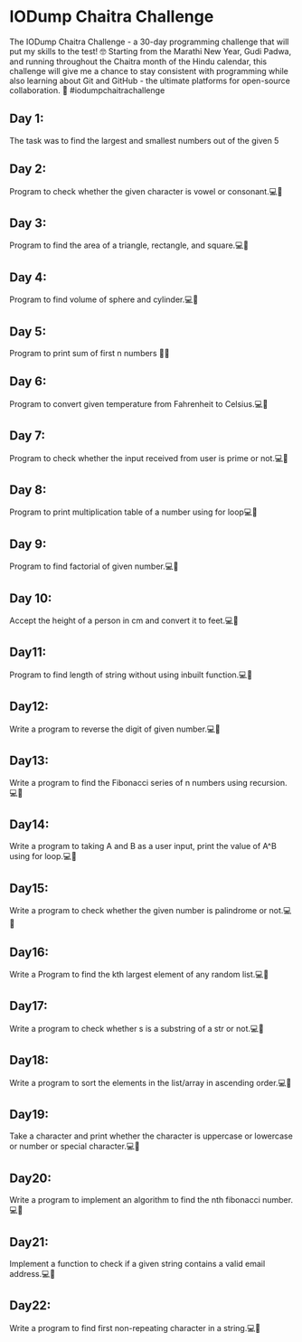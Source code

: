 # IODump Chaitra Challenge
The IODump Chaitra Challenge - a 30-day programming challenge that will put my skills to the test! 🤓
Starting from the Marathi New Year, Gudi Padwa, and running throughout the Chaitra month of the Hindu calendar, this challenge will give me a chance to stay consistent with programming while also learning about Git and GitHub - the ultimate platforms for open-source collaboration. 🌟
#iodumpchaitrachallenge

## Day 1:
The task was to find the largest and smallest numbers out of the given 5

## Day 2:
Program to check whether the given character is vowel or consonant.💻🚀

## Day 3:
Program to find the area of a triangle, rectangle, and square.💻🚀

## Day 4:
Program to find volume of sphere and cylinder.💻🚀

## Day 5:
Program to print sum of first n numbers 👨‍💻

## Day 6:
Program to convert given temperature from Fahrenheit to Celsius.💻🚀

## Day 7:
Program to check whether the input received from user is prime or not.💻🚀

## Day 8:
Program to print multiplication table of a number using for loop💻🚀

## Day 9:
Program to find factorial of given number.💻🚀

## Day 10:
Accept the height of a person in cm and convert it to feet.💻🚀

## Day11: 
Program to find length of string without using inbuilt function.💻🚀

## Day12: 
Write a program to reverse the digit of given number.💻🚀

## Day13: 
Write a program to find the Fibonacci series of n numbers using recursion.💻🚀

## Day14: 
Write a program to taking A and B as a user input, print the value of A^B using for loop.💻🚀

## Day15: 
Write a program to check whether the given number is palindrome or not.💻🚀

## Day16: 
Write a Program to find the kth largest element of any random list.💻🚀

## Day17: 
Write a program to check whether s is a substring of a str or not.💻🚀

## Day18: 
Write a program to sort the elements in the list/array in ascending order.💻🚀

## Day19:
Take a character and print whether the character is uppercase or lowercase or number or special character.💻🚀

## Day20: 
Write a program to implement an algorithm to find the nth fibonacci number.💻🚀

## Day21: 
Implement a function to check if a given string contains a valid email address.💻🚀

## Day22: 
Write a program to find first non-repeating character in a string.💻🚀
